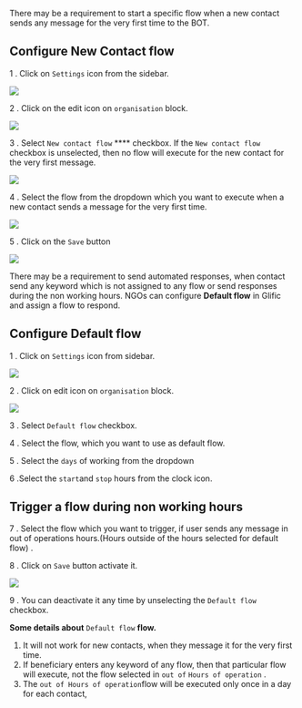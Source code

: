 There may be a requirement to start a specific flow when a new contact sends any message for the very first time to the BOT.

## Configure New Contact flow

1 . Click on `Settings`  icon from the sidebar.

![](https://static.slab.com/prod/uploads/8k89m6if/posts/images/mxHiNPkzRCARzQdfbUimtNi1.png)



2 . Click on the edit icon on `organisation` block.

![](https://static.slab.com/prod/uploads/8k89m6if/posts/images/jIxDmrdCavOS0S2Wq_bqheuX.png)



3 .  Select `New contact flow` **** checkbox. If the `New contact flow` checkbox is unselected, then no flow will execute for the new contact for the very first message.

![](https://static.slab.com/prod/uploads/8k89m6if/posts/images/C5FKMtI0-oY3aMUmpyZAGS0g.png)

4 .  Select the flow from the dropdown which you want to execute when a new contact sends a message for the very first time.

![](https://static.slab.com/prod/uploads/8k89m6if/posts/images/EWN7mwxsBm6MZKJ-7JCAZfwt.png)



5 . Click on the `Save` button

![](https://static.slab.com/prod/uploads/8k89m6if/posts/images/81Se6yTKsLC2-wT2tPtupjQy.png)



There may be a requirement to send automated responses, when contact send any keyword which is not assigned to any flow or send  responses during the non working hours. NGOs can configure **Default flow** in Glific and assign a flow to respond.

## Configure Default flow

1 . Click on `Settings` icon from sidebar.

![](https://static.slab.com/prod/uploads/8k89m6if/posts/images/mxHiNPkzRCARzQdfbUimtNi1.png)



2 .  Click on edit icon on `organisation`  block.

![](https://static.slab.com/prod/uploads/8k89m6if/posts/images/jIxDmrdCavOS0S2Wq_bqheuX.png)



3 .  Select `Default flow` checkbox.

4 . Select the flow, which you want to use as default flow.

5 . Select the `days` of working from the dropdown

6 .Select the `start`and `stop` hours from the clock icon.

## Trigger a flow during non working hours

7 . Select the flow which you want to trigger, if user sends any message in out of operations hours.(Hours outside of the hours selected for default flow) .

8 . Click on `Save` button activate it.

![](https://static.slab.com/prod/uploads/8k89m6if/posts/images/INmlzvXVwIFL5jJkQ9TfGeG2.png)



9 .  You can deactivate it any time by unselecting the `Default flow` checkbox.



**Some details about** `Default flow` **flow.**

1. It will not work for new contacts, when they message it for the very first time.
1. If beneficiary enters any keyword of any flow, then that particular flow will execute, not the flow selected in `out of`  `Hours of operation` .
1. The `out of Hours of operation`flow will be executed only once in a day for each contact,
